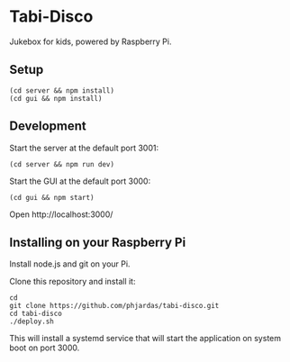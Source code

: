 # Tabi-Disco

Jukebox for kids, powered by Raspberry Pi.

## Setup

```
(cd server && npm install)
(cd gui && npm install)
```

## Development

Start the server at the default port 3001:

```
(cd server && npm run dev)
```

Start the GUI at the default port 3000:

```
(cd gui && npm start)
```

Open http://localhost:3000/

## Installing on your Raspberry Pi

Install node.js and git on your Pi.

Clone this repository and install it:

```
cd
git clone https://github.com/phjardas/tabi-disco.git
cd tabi-disco
./deploy.sh
```

This will install a systemd service that will start the application on system boot on port 3000.
